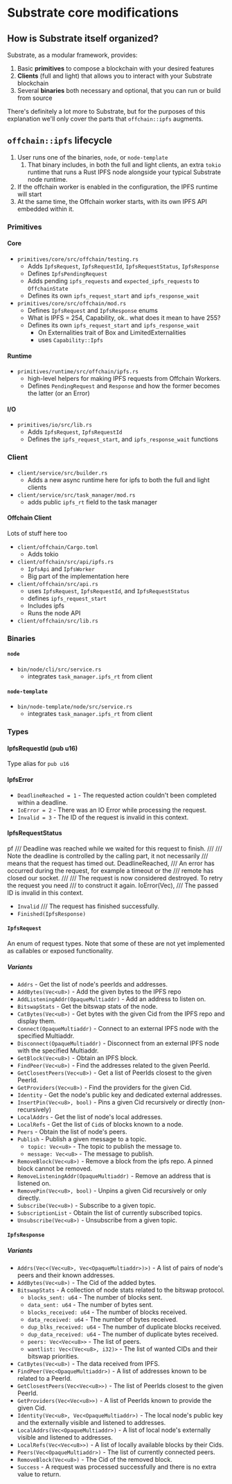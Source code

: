 # Substrate core modifications

## How is Substrate itself organized?

Substrate, as a modular framework, provides:

1. Basic **primitives** to compose a blockchain with your desired features
2. **Clients** (full and light) that allows you to interact with your Substrate blockchain
3. Several **binaries** both necessary and optional, that you can run or build from source

There's definitely a lot more to Substrate, but for the purposes of this explanation we'll only
cover the parts that `offchain::ipfs` augments.

## `offchain::ipfs` lifecycle

1. User runs one of the binaries, `node`, or `node-template`
    1. That binary includes, in both the full and light clients, an extra `tokio` runtime that
runs a Rust IPFS node alongside your typical Substrate node runtime.
3. If the offchain worker is enabled in the configuration, the IPFS runtime will start
3. At the same time, the Offchain worker starts, with its own IPFS API embedded within it.

### Primitives

#### Core

- `primitives/core/src/offchain/testing.rs`
    - Adds `IpfsRequest`, `IpfsRequestId`, `IpfsRequestStatus`, `IpfsResponse`
    - Defines `IpfsPendingRequest`
    - Adds pending `ipfs_requests` and `expected_ipfs_requests` to `OffchainState`
    - Defines its own `ipfs_request_start` and `ipfs_response_wait`
- `primitives/core/src/offchain/mod.rs`
    - Defines `IpfsRequest` and `IpfsResponse` enums
    - What is IPFS = 254, Capability, ok.. what does it mean to have 255?
    - Defines its own `ipfs_request_start` and `ipfs_response_wait`
        - On Externalities trait of Box<T> and LimitedExternalities
        - uses `Capability::Ipfs`

#### Runtime

- `primitives/runtime/src/offchain/ipfs.rs`
    - high-level helpers for making IPFS requests from Offchain Workers.
    - Defines `PendingRequest` and `Response` and how the former becomes the latter (or an Error)

#### I/O

- `primitives/io/src/lib.rs`
    - Adds `IpfsRequest`, `IpfsRequestId`
    - Defines the `ipfs_request_start`, and `ipfs_response_wait` functions

### Client

- `client/service/src/builder.rs`
    - Adds a new async runtime here for ipfs to both the full and light clients
- `client/service/src/task_manager/mod.rs`
    - adds public `ipfs_rt` field to the task manager

#### Offchain Client

Lots of stuff here too

- `client/offchain/Cargo.toml`
    - Adds tokio
- `client/offchain/src/api/ipfs.rs`
    - `IpfsApi` and `IpfsWorker`
    - Big part of the implementation here
- `client/offchain/src/api.rs`
    - uses `IpfsRequest`, `IpfsRequestId`, and `IpfsRequestStatus`
    - defines `ipfs_request_start`
    - Includes ipfs
    - Runs the node API
- `client/offchain/src/lib.rs`

### Binaries

#### `node`

- `bin/node/cli/src/service.rs`
    - integrates `task_manager.ipfs_rt` from client

#### `node-template`

- `bin/node-template/node/src/service.rs`
    - integrates `task_manager.ipfs_rt` from client

### Types

#### IpfsRequestId (pub u16)

Type alias for `pub u16`

#### IpfsError

- `DeadlineReached = 1` - The requested action couldn't been completed within a deadline.
- `IoError = 2` - There was an IO Error while processing the request.
- `Invalid = 3` - The ID of the request is invalid in this context.

#### IpfsRequestStatus
pf
/// Deadline was reached while we waited for this request to finish.
	///
	/// Note the deadline is controlled by the calling part, it not necessarily
	/// means that the request has timed out.
	DeadlineReached,
	/// An error has occurred during the request, for example a timeout or the
	/// remote has closed our socket.
	///
	/// The request is now considered destroyed. To retry the request you need
	/// to construct it again.
	IoError(Vec<u8>),
	/// The passed ID is invalid in this context.
- `Invalid`
	/// The request has finished successfully.
- `Finished(IpfsResponse)`

#### `IpfsRequest`

An enum of request types. Note that some of these are not yet implemented as
callables or exposed functionality.

##### Variants

- `Addrs` - Get the list of node's peerIds and addresses.
- `AddBytes(Vec<u8>)` - Add the given bytes to the IPFS repo
- `AddListeningAddr(OpaqueMultiaddr)` - Add an address to listen on.
- `BitswapStats` - Get the bitswap stats of the node.
- `CatBytes(Vec<u8>)` - Get bytes with the given Cid from the IPFS repo and display them.
- `Connect(OpaqueMultiaddr)` - Connect to an external IPFS node with the specified Multiaddr.
- `Disconnect(OpaqueMultiaddr)` - Disconnect from an external IPFS node with the specified Multiaddr.
- `GetBlock(Vec<u8>)` - Obtain an IPFS block.
- `FindPeer(Vec<u8>)` - Find the addresses related to the given PeerId.
- `GetClosestPeers(Vec<u8>)` - Get a list of PeerIds closest to the given PeerId.
- `GetProviders(Vec<u8>)` - Find the providers for the given Cid.
- `Identity` - Get the node's public key and dedicated external addresses.
- `InsertPin(Vec<u8>, bool)` - Pins a given Cid recursively or directly (non-recursively)
- `LocalAddrs` - Get the list of node's local addresses.
- `LocalRefs` - Get the list of `Cid`s of blocks known to a node.
- `Peers` - Obtain the list of node's peers.
- `Publish` - Publish a given message to a topic.
    - `topic: Vec<u8>` - The topic to publish the message to.
    - `message: Vec<u8>` - The message to publish.
- `RemoveBlock(Vec<u8>)` - Remove a block from the ipfs repo. A pinned block cannot be removed.
- `RemoveListeningAddr(OpaqueMultiaddr)` - Remove an address that is listened on.
- `RemovePin(Vec<u8>, bool)` - Unpins a given Cid recursively or only directly.
- `Subscribe(Vec<u8>)` - Subscribe to a given topic.
- `SubscriptionList` - Obtain the list of currently subscribed topics.
- `Unsubscribe(Vec<u8>)` - Unsubscribe from a given topic.


#### `IpfsResponse`

##### Variants

- `Addrs(Vec<(Vec<u8>, Vec<OpaqueMultiaddr>)>)` - A list of pairs of node's peers and
their known addresses.
- `AddBytes(Vec<u8>)` - The Cid of the added bytes.
- `BitswapStats` - A collection of node stats related to the bitswap protocol.
    - `blocks_sent: u64` - The number of blocks sent.
    - `data_sent: u64` - The number of bytes sent.
    - `blocks_received: u64` - The number of blocks received.
    - `data_received: u64` - The number of bytes received.
    - `dup_blks_received: u64` - The number of duplicate blocks received.
    - `dup_data_received: u64` - The number of duplicate bytes received.
    - `peers: Vec<Vec<u8>>` - The list of peers.
    - `wantlist: Vec<(Vec<u8>, i32)>` - The list of wanted CIDs and their bitswap priorities.
- `CatBytes(Vec<u8>)` - The data received from IPFS.
- `FindPeer(Vec<OpaqueMultiaddr>)` - A list of addresses known to be related to a PeerId.
- `GetClosestPeers(Vec<Vec<u8>>)` - The list of PeerIds closest to the given PeerId.
- `GetProviders(Vec<Vec<u8>>)` - A list of PeerIds known to provide the given Cid.
- `Identity(Vec<u8>, Vec<OpaqueMultiaddr>)` - The local node's public key and the externally visible and listened to addresses.
- `LocalAddrs(Vec<OpaqueMultiaddr>)` - A list of local node's externally visible and listened to addresses.
- `LocalRefs(Vec<Vec<u8>>)` - A list of locally available blocks by their Cids.
- `Peers(Vec<OpaqueMultiaddr>)` - The list of currently connected peers.
- `RemoveBlock(Vec<u8>)` - The Cid of the removed block.
- `Success` - A request was processed successfully and there is no extra value to return.
